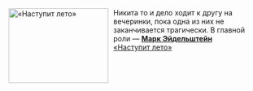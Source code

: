<!--2025-02-08 23:00:27-->
<div class="yb">
  <div class="rss smaller1 kino_kino"><a href="https://www.kino-teatr.ru/video/46168/" title="«Наступит лето»"><img src="https://www.kino-teatr.ru/video/8/6/46168/poster.jpg" width="196" height="147" align="left" hspace="5" style="margin: 0px 10px 0px 5px" alt="«Наступит лето»"/></a>Никита то и дело ходит к другу на вечеринки, пока одна из них не заканчивается трагически. В главной роли — <a href=https://www.kino-teatr.ru/kino/acter/m/ros/590786/bio/ target=_blank><strong>Марк Эйдельштейн</strong></a> <br><a class="light" href="https://www.kino-teatr.ru/video/46168/">«Наступит лето»</a></div>
</div>
